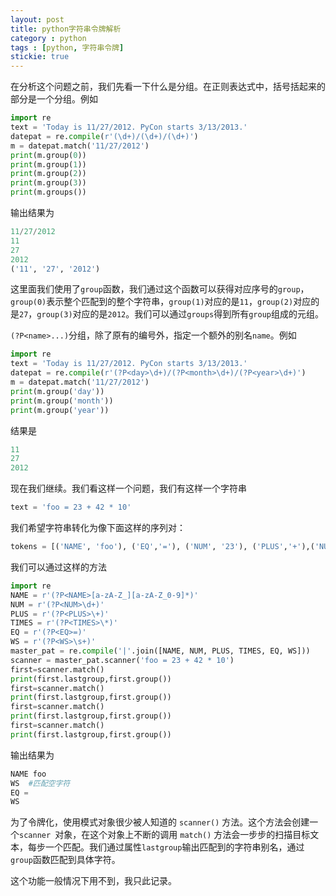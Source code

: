 ```yaml
---
layout: post
title: python字符串令牌解析
category : python
tags : [python, 字符串令牌]
stickie: true
---
```


在分析这个问题之前，我们先看一下什么是分组。在正则表达式中，括号括起来的部分是一个分组。例如

```python
import re
text = 'Today is 11/27/2012. PyCon starts 3/13/2013.'
datepat = re.compile(r'(\d+)/(\d+)/(\d+)')
m = datepat.match('11/27/2012')
print(m.group(0))
print(m.group(1))
print(m.group(2))
print(m.group(3))
print(m.groups())
```

输出结果为

```python
11/27/2012
11
27
2012
('11', '27', '2012')
```

这里面我们使用了`group`函数，我们通过这个函数可以获得对应序号的`group`，`group(0)`表示整个匹配到的整个字符串，`group(1)`对应的是`11`，`group(2)`对应的是`27`，`group(3)`对应的是`2012`。我们可以通过`groups`得到所有`group`组成的元组。

`(?P<name>...)`分组，除了原有的编号外，指定一个额外的别名`name`。例如

```python
import re
text = 'Today is 11/27/2012. PyCon starts 3/13/2013.'
datepat = re.compile(r'(?P<day>\d+)/(?P<month>\d+)/(?P<year>\d+)')
m = datepat.match('11/27/2012')
print(m.group('day'))
print(m.group('month'))
print(m.group('year'))
```

结果是

```python
11
27
2012
```

现在我们继续。我们看这样一个问题，我们有这样一个字符串

```python
text = 'foo = 23 + 42 * 10'
```

我们希望字符串转化为像下面这样的序列对：

```python
tokens = [('NAME', 'foo'), ('EQ','='), ('NUM', '23'), ('PLUS','+'),('NUM', '42'), ('TIMES', '*'), ('NUM', 10')]
```

我们可以通过这样的方法

```python
import re
NAME = r'(?P<NAME>[a-zA-Z_][a-zA-Z_0-9]*)'
NUM = r'(?P<NUM>\d+)'
PLUS = r'(?P<PLUS>\+)'
TIMES = r'(?P<TIMES>\*)'
EQ = r'(?P<EQ>=)'
WS = r'(?P<WS>\s+)'
master_pat = re.compile('|'.join([NAME, NUM, PLUS, TIMES, EQ, WS]))
scanner = master_pat.scanner('foo = 23 + 42 * 10')
first=scanner.match()
print(first.lastgroup,first.group())
first=scanner.match()
print(first.lastgroup,first.group())
first=scanner.match()
print(first.lastgroup,first.group())
first=scanner.match()
print(first.lastgroup,first.group())
```

输出结果为

```python
NAME foo
WS  #匹配空字符
EQ =
WS  
```

为了令牌化，使用模式对象很少被人知道的 `scanner()` 方法。这个方法会创建一个`scanner `对象，在这个对象上不断的调用 `match()` 方法会一步步的扫描目标文本，每步一个匹配。我们通过属性`lastgroup`输出匹配到的字符串别名，通过`group`函数匹配到具体字符。

这个功能一般情况下用不到，我只此记录。